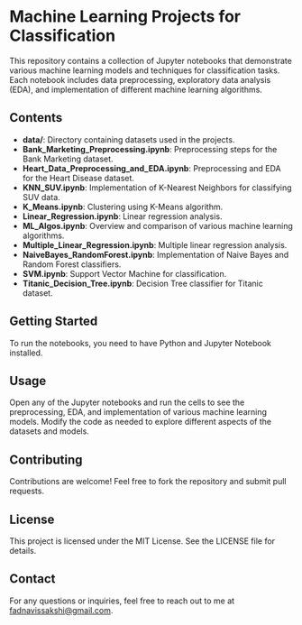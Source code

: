 # Machine Learning Projects for Classification

This repository contains a collection of Jupyter notebooks that demonstrate various machine learning models and techniques for classification tasks. Each notebook includes data preprocessing, exploratory data analysis (EDA), and implementation of different machine learning algorithms.

## Contents

- **data/**: Directory containing datasets used in the projects.
- **Bank_Marketing_Preprocessing.ipynb**: Preprocessing steps for the Bank Marketing dataset.
- **Heart_Data_Preprocessing_and_EDA.ipynb**: Preprocessing and EDA for the Heart Disease dataset.
- **KNN_SUV.ipynb**: Implementation of K-Nearest Neighbors for classifying SUV data.
- **K_Means.ipynb**: Clustering using K-Means algorithm.
- **Linear_Regression.ipynb**: Linear regression analysis.
- **ML_Algos.ipynb**: Overview and comparison of various machine learning algorithms.
- **Multiple_Linear_Regression.ipynb**: Multiple linear regression analysis.
- **NaiveBayes_RandomForest.ipynb**: Implementation of Naive Bayes and Random Forest classifiers.
- **SVM.ipynb**: Support Vector Machine for classification.
- **Titanic_Decision_Tree.ipynb**: Decision Tree classifier for Titanic dataset.

## Getting Started

To run the notebooks, you need to have Python and Jupyter Notebook installed. 

## Usage

Open any of the Jupyter notebooks and run the cells to see the preprocessing, EDA, and implementation of various machine learning models. Modify the code as needed to explore different aspects of the datasets and models.

## Contributing

Contributions are welcome! Feel free to fork the repository and submit pull requests.

## License
This project is licensed under the MIT License. See the LICENSE file for details.

## Contact
For any questions or inquiries, feel free to reach out to me at fadnavissakshi@gmail.com.
